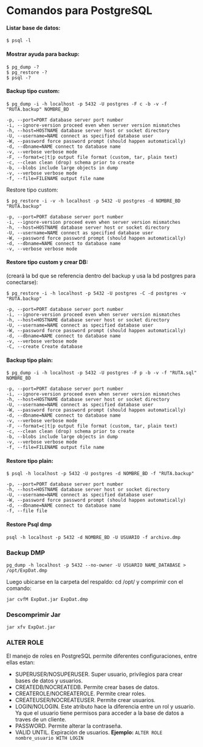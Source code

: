 # Comandos para PostgreSQL

#### Listar base de datos:
```shell
$ psql -l
```

#### Mostrar ayuda para backup:
```shell
$ pg_dump -?
$ pg_restore -?
$ psql -?
```

#### Backup tipo custom:
```shell
$ pg_dump -i -h localhost -p 5432 -U postgres -F c -b -v -f "RUTA.backup" NOMBRE_BD

-p, --port=PORT database server port number
-i, --ignore-version proceed even when server version mismatches
-h, --host=HOSTNAME database server host or socket directory
-U, --username=NAME connect as specified database user
-W, --password force password prompt (should happen automatically)
-d, --dbname=NAME connect to database name
-v, --verbose verbose mode
-F, --format=c|t|p output file format (custom, tar, plain text)
-c, --clean clean (drop) schema prior to create
-b, --blobs include large objects in dump
-v, --verbose verbose mode
-f, --file=FILENAME output file name
```

Restore tipo custom:
```shell
$ pg_restore -i -v -h localhost -p 5432 -U postgres -d NOMBRE_BD "RUTA.backup"

-p, --port=PORT database server port number
-i, --ignore-version proceed even when server version mismatches
-h, --host=HOSTNAME database server host or socket directory
-U, --username=NAME connect as specified database user
-W, --password force password prompt (should happen automatically)
-d, --dbname=NAME connect to database name
-v, --verbose verbose mode
```


####  Restore tipo custom y crear DB:
(creará la bd que se referencia dentro del backup y usa la bd postgres para conectarse):
```shell
$ pg_restore -i -h localhost -p 5432 -U postgres -C -d postgres -v "RUTA.backup"

-p, --port=PORT database server port number
-i, --ignore-version proceed even when server version mismatches
-h, --host=HOSTNAME database server host or socket directory
-U, --username=NAME connect as specified database user
-W, --password force password prompt (should happen automatically)
-d, --dbname=NAME connect to database name
-v, --verbose verbose mode
-C, --create Create database
```

#### Backup tipo plain:
```shell
$ pg_dump -i -h localhost -p 5432 -U postgres -F p -b -v -f "RUTA.sql" NOMBRE_BD

-p, --port=PORT database server port number
-i, --ignore-version proceed even when server version mismatches
-h, --host=HOSTNAME database server host or socket directory
-U, --username=NAME connect as specified database user
-W, --password force password prompt (should happen automatically)
-d, --dbname=NAME connect to database name
-v, --verbose verbose mode
-F, --format=c|t|p output file format (custom, tar, plain text)
-c, --clean clean (drop) schema prior to create
-b, --blobs include large objects in dump
-v, --verbose verbose mode
-f, --file=FILENAME output file name
```

#### Restore tipo plain:
```shell
$ psql -h localhost -p 5432 -U postgres -d NOMBRE_BD -f "RUTA.backup"

-p, --port=PORT database server port number
-h, --host=HOSTNAME database server host or socket directory
-U, --username=NAME connect as specified database user
-W, --password force password prompt (should happen automatically)
-d, --dbname=NAME connect to database name
-f, --file file
```

#### Restore Psql dmp
```shell
psql -h localhost -p 5432 -d NOMBRE_BD -U USUARIO -f archivo.dmp
```

### Backup DMP
```shell
pg_dump -h localhost -p 5432 --no-owner -U USUARIO NAME_DATABASE > /opt/ExpDat.dmp 
```
Luego ubicarse en la carpeta del respaldo: cd /opt/ y comprimir con el comando: 
```shell
jar cvfM ExpDat.jar ExpDat.dmp
```

### Descomprimir Jar

```shell
jar xfv ExpDat.jar
```

### ALTER ROLE

El manejo de roles en PostgreSQL permite diferentes configuraciones, entre ellas estan:

- SUPERUSER/NOSUPERUSER. Super usuario, privilegios para crear bases de datos y usuarios.
- CREATEDB/NOCREATEDB. Permite crear bases de datos.
- CREATEROLE/NOCREATEROLE. Permite crear roles.
- CREATEUSER/NOCREATEUSER. Permite crear usuarios.
- LOGIN/NOLOGIN. Este atributo hace la diferencia entre un rol y usuario. Ya que el usuario tiene permisos para acceder a la base de datos a traves de un cliente.
- PASSWORD. Permite alterar la contraseña.
- VALID UNTIL. Expiración de usuarios.
**Ejemplo:** `ALTER ROLE nombre_usuario WITH LOGIN`
